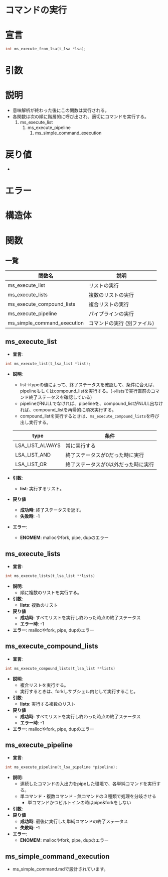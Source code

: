  # コマンドの実行
 # 宣言

```c
int	ms_execute_from_lsa(t_lsa *lsa);
```
 # 引数

 # 説明
 - 意味解析が終わった後にこの関数は実行される。
 - 各関数は次の順に階層的に呼び出され、適切にコマンドを実行する。
 	1. ms_execute_list
		1. ms_execute_pipeline
			1. ms_simple_command_execution

 # 戻り値
 -
 # エラー

 # 構造体

 # 関数
 ## 一覧
 | 関数名 | 説明 |
 | --- | --- |
 | ms_execute_list | リストの実行 |
 | ms_execute_lists | 複数のリストの実行 |
 | ms_execute_compound_lists | 複合リストの実行 |
 | ms_execute_pipeline | パイプラインの実行 |
 | ms_simple_command_execution | コマンドの実行 (別ファイル) |

 ## ms_execute_list
 - **宣言**:
 ```c
 int ms_execute_list(t_lsa_list *list);
 ```
 - **説明**:
	 - list->typeの値によって、終了ステータスを確認して、条件に合えば、pipelineもしくはcompound_listを実行する。(->listsで実行直前のコマンド終了ステータスを確認している)
	 - pipelineがNULLでなければ、pipelineを、compound_listがNULL出なければ、compound_listを再帰的に順次実行する。
	 - compound_listを実行するときは、`ms_execute_compound_lists`を呼び出し実行する。

	 | type | 条件 |
	 | --- | --- |
	 | LSA_LIST_ALWAYS | 常に実行する |
	 | LSA_LIST_AND | 終了ステータスが0だった時に実行 |
	 | LSA_LIST_OR | 終了ステータスが0以外だった時に実行 |
 - **引数**:
	 - **list**: 実行するリスト。
 - **戻り値**
	 - **成功時**: 終了ステータスを返す。
	 - **失敗時**: -1
 - **エラー**:
	 - **ENOMEM**: mallocやfork, pipe, dupのエラー

 ## ms_execute_lists
 - **宣言**:
 ```c
 int ms_execute_lists(t_lsa_list **lists)
 ```
 - **説明**:
	 - 順に複数のリストを実行する。
 - **引数**:
	 - **lists**: 複数のリスト
 - **戻り値**
	 - **成功時**: すべてリストを実行し終わった時点の終了ステータス
	 - **エラー時**: -1
 - **エラー**: mallocやfork, pipe, dupのエラー

 ## ms_execute_compound_lists
 - **宣言**:
 ```c
 int ms_execute_compound_lists(t_lsa_list **lists)
 ```
 - **説明**:
	 - 複合リストを実行する。
	 - 実行するときは、forkしサブシェル内として実行すること。
 - **引数**:
	 - **lists**: 実行する複数のリスト
 - **戻り値**
	 - **成功時**: すべてリストを実行し終わった時点の終了ステータス
	 - **エラー時**: -1
 - **エラー**: mallocやfork, pipe, dupのエラー

 ## ms_execute_pipeline
 - **宣言**:
 ```c
 int ms_execute_pipeline(t_lsa_pipeline *pipeline);
 ```
 - **説明**:
	 - 連続したコマンドの入出力をpipeした環境で、各単純コマンドを実行する。
	 - 単コマンド・複数コマンド・無コマンドの３種類で処理を分岐させる
	 	- 単コマンドかつビルトインの時はpipe&forkをしない
 - **引数**:
 - **戻り値**
	 - **成功時**: 最後に実行した単純コマンドの終了ステータス
	 - **失敗時**: -1
 - **エラー**:
	 - **ENOMEM**: mallocやfork, pipe, dupのエラー

 ## ms_simple_command_execution
 - ms_simple_command.mdで設計されています。
